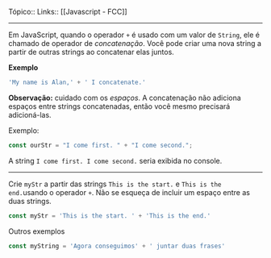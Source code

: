 Tópico::
Links:: [[Javascript - FCC]]

---

Em JavaScript, quando o operador `+` é usado com um valor de `String`, ele é chamado de operador de *concatenação*. Você pode criar uma nova string a partir de outras strings ao concatenar elas juntos.

**Exemplo**

```js
'My name is Alan,' + ' I concatenate.'
```

**Observação:** cuidado com os *espaços*. A concatenação não adiciona espaços entre strings concatenadas, então você mesmo precisará adicioná-las.

Exemplo:

```js
const ourStr = "I come first. " + "I come second.";
```

A string `I come first. I come second.` seria exibida no console.

---

Crie `myStr` a partir das strings `This is the start.` e `This is the end.`usando o operador `+`. Não se esqueça de incluir um espaço entre as duas strings.

```js
const myStr = 'This is the start. ' + 'This is the end.'
```

Outros exemplos

```js
const myString = 'Agora conseguimos' + ' juntar duas frases'

```